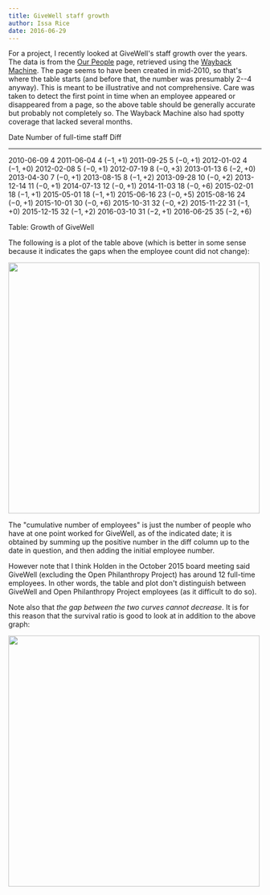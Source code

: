 ```yaml
---
title: GiveWell staff growth
author: Issa Rice
date: 2016-06-29
---
```


For a project, I recently looked at GiveWell's staff growth over the years.
The data is from the [Our People](http://givewell.org/about/people) page, retrieved using the [Wayback Machine](https://archive.org/).
The page seems to have been created in mid-2010, so that's where the table starts (and before that, the number was presumably 2--4 anyway).
This is meant to be illustrative and not comprehensive.
Care was taken to detect the first point in time when an employee appeared or disappeared from a page, so the above table should be generally accurate but probably not completely so.
The Wayback Machine also had spotty coverage that lacked several months.

Date             Number of full-time staff  Diff
---------------- -------------------------- -----------------
2010-06-09       4
2011-06-04       4                          $(-1, +1)$
2011-09-25       5                          $(-0,+1)$
2012-01-02       4                          $(-1, +0)$
2012-02-08       5                          $(-0,+1)$
2012-07-19       8                          $(-0, +3)$
2013-01-13       6                          $(-2, +0)$
2013-04-30       7                          $(-0, +1)$
2013-08-15       8                          $(-1, +2)$
2013-09-28       10                         $(-0, +2)$
2013-12-14       11                         $(-0, +1)$
2014-07-13       12                         $(-0, +1)$
2014-11-03       18                         $(-0, +6)$
2015-02-01       18                         $(-1, +1)$
2015-05-01       18                         $(-1, +1)$
2015-06-16       23                         $(-0, +5)$
2015-08-16       24                         $(-0, +1)$
2015-10-01       30                         $(-0, +6)$
2015-10-31       32                         $(-0,+2)$
2015-11-22       31                         $(-1, +0)$
2015-12-15       32                         $(-1, +2)$
2016-03-10       31                         $(-2, +1)$
2016-06-25       35                         $(-2, +6)$

Table: Growth of GiveWell

The following is a plot of the table above (which is better in some sense because it indicates the gaps when the employee count did not change):

[<img src="givewell-employee.png" width="500" />](givewell-employee.png)

The "cumulative number of employees" is just the number of people who have at one point worked for GiveWell, as of the indicated date; it is obtained by summing up the positive number in the diff column up to the date in question, and then adding the initial employee number.

However note that I think Holden in the October 2015 board meeting said GiveWell (excluding the Open Philanthropy Project) has around 12 full-time employees.
In other words, the table and plot don't distinguish between GiveWell and Open Philanthropy Project employees (as it difficult to do so).

Note also that *the gap between the two curves cannot decrease*.
It is for this reason that the survival ratio is good to look at in addition to the above graph:

[<img src="givewell-survival-ratio.png" width="500" />](givewell-survival-ratio.png)
